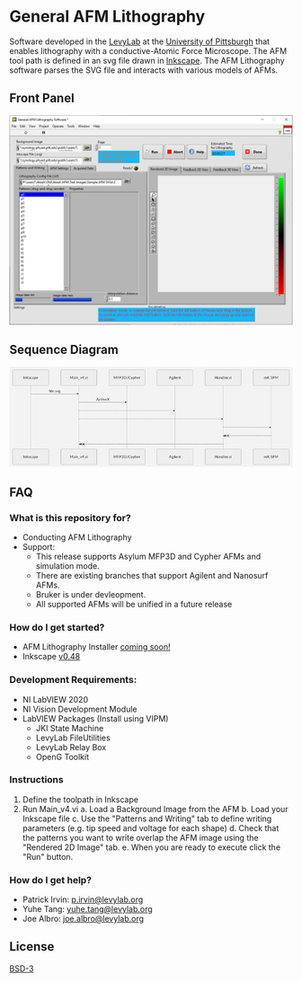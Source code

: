 # General AFM Lithography

Software developed in the [LevyLab](https//www.levylab.org) at the [University of Pittsburgh](http://www.pitt.edu) that enables lithography with a conductive-Atomic Force Microscope. The AFM tool path is defined in an svg file drawn in [Inkscape](https://inkscape.org/). The AFM Lithography software parses the SVG file and interacts with various models of AFMs.

## Front Panel

![front panel](/documentation/images/AFM-Front-Panel.png)

## Sequence Diagram

![diagram](/documentation/images/AFM-Sequence-Diagram.png)

## FAQ
### What is this repository for?

- Conducting AFM Lithography
- Support:
   - This release supports Asylum MFP3D and Cypher AFMs and simulation mode.
   - There are existing branches that support Agilent and Nanosurf AFMs.
   - Bruker is under devleopment.
   - All supported AFMs will be unified in a future release

### How do I get started?

- AFM Lithography Installer [coming soon!](https://github.com/levylabpitt/AFM-Lithography/releases)
- Inkscape [v0.48](https://inkscape.org/release/inkscape-0.48/)

### Development Requirements:
- NI LabVIEW 2020
- NI Vision Development Module
- LabVIEW Packages (Install using VIPM)
   - JKI State Machine
   - LevyLab FileUtilities
   - LevyLab Relay Box
   - OpenG Toolkit

### Instructions

1. Define the toolpath in Inkscape
2. Run Main_v4.vi
  a. Load a Background Image from the AFM
  b. Load your Inkscape file
  c. Use the "Patterns and Writing" tab to define writing parameters (e.g. tip speed and voltage for each shape)
  d. Check that the patterns you want to write overlap the AFM image using the "Rendered 2D Image" tab.
  e. When you are ready to execute click the "Run" button.

### How do I get help?
* Patrick Irvin: p.irvin@levylab.org
* Yuhe Tang: yuhe.tang@levylab.org
* Joe Albro: joe.albro@levylab.org

## License

[BSD-3](https://choosealicense.com/licenses/bsd-3-clause/)
